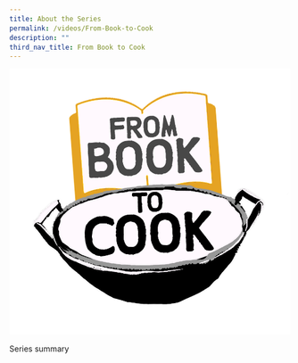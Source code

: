```yaml
---
title: About the Series
permalink: /videos/From-Book-to-Cook
description: ""
third_nav_title: From Book to Cook
---
```


![](/images/Videos:%20From%20Book%20to%20Cook/FBTC_final%20logo_no%20bg.png)

Series summary